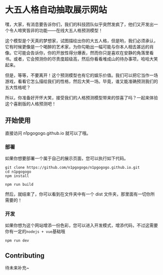 # 大五人格自动抽取展示网站

嘿，大家，有消息要告诉你们，我们的科技团队似乎突然发疯了，他们又开发出一个令人啼笑皆非的功能——在线大五人格预测模型！

这个模型是个天真的梦想家，试图描绘出你的大五人格，但是哟，我们必须承认，它有时候更像是一个喝醉的艺术家，为你勾勒出一幅可能与你本人相去甚远的肖像。它可能会告诉你，你的开放性得分爆表，然而你只是喜欢在安静的角落里看书。或者，它会预测你的尽责度超级高，然后你看看堆成山的待办事项，哈哈大笑起来。

但是，等等，不要离开！这个预测模型也有它的娱乐价值。我们可以把它当作一场游戏，看看它怎么描绘我们的性格，然后大笑一场。毕竟，谁又能准确预测我们的五大性格呢？

所以，你准备好开怀大笑，接受我们的人格预测模型带来的惊喜了吗？一起来体验这个喜剧版的人格预测吧！

## 开始使用

直接访问 n1pgogogo.github.io 就可以了哦。

### 部署

如果你想要部署一个属于自己的展示页面，您可以执行如下代码。

```
git clone https://github.com/n1pgogogo/n1pgogogo.github.io.git
cd n1pgogogo
npm install

npm run build
```

然后，就结束了，你可以看到在文件夹中有一个 dist 文件夹，那里面有一切你所需要的！

### 开发

如果你想为这个网站增添一份色彩，您可以进入开发模式，增添代码，不过这需要你有一定的`nodejs + vue`基础哦

```
npm run dev
```

## Contributing

待未来补充~